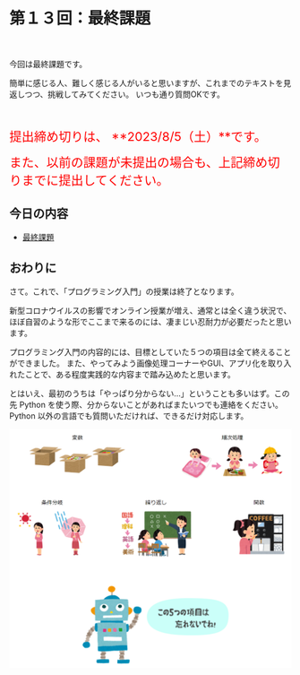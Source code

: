 # 第１３回：最終課題

　

今回は最終課題です。

簡単に感じる人、難しく感じる人がいると思いますが、これまでのテキストを見返しつつ、挑戦してみてください。
いつも通り質問OKです。

　

<span style="font-size:22px; color:red">提出締め切りは、 **2023/8/5（土）**です。</span>

<span style="font-size:22px; color:red">また、以前の課題が未提出の場合も、上記締め切りまでに提出してください。</span>




## 今日の内容

- [最終課題](kadai/)



## おわりに

さて。これで、「プログラミング入門」の授業は終了となります。

新型コロナウイルスの影響でオンライン授業が増え、通常とは全く違う状況で、ほぼ自習のような形でここまで来るのには、凄まじい忍耐力が必要だったと思います。

プログラミング入門の内容的には、目標としていた５つの項目は全て終えることができました。
また、やってみよう画像処理コーナーやGUI、アプリ化を取り入れたことで、ある程度実践的な内容まで踏み込めたと思います。

とはいえ、最初のうちは「やっぱり分からない…」ということも多いはず。この先 Python を使う際、分からないことがあればまたいつでも連絡をください。
Python 以外の言語でも質問いただければ、できるだけ対応します。

![image-20210702232200602](assets/image-20210702232200602.png)

